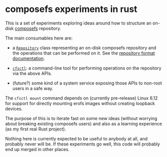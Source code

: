 # composefs experiments in rust

This is a set of experiments exploring ideas around how to structure an on-disk
[composefs](https://github.com/containers/composefs) repository.

The main consumables here are:

 - a [`Repository`](src/repository.rs) class representing an on-disk composefs
   repository and the operations that can be performed on it.  See the
   [repository format documentation](doc/repository.md).

 - [`cfsctl`](src/bin/cfsctl.rs): a command-line tool for performing operations
   on the repository via the above APIs.

 - (future?) some kind of a system service exposing those APIs to non-root
   users in a safe way.

The `cfsctl mount` command depends on (currently pre-release) Linux 6.12 for
support for directly mounting erofs images without creating loopback devices.

The purpose of this is to iterate fast on some new ideas (without worrying
about breaking existing composefs users) and also as a learning experience (as
my first real Rust project).

Nothing here is currently expected to be useful to anybody at all, and probably
never will be.  If these experiments go well, this code will probably end up
merged in other places.
